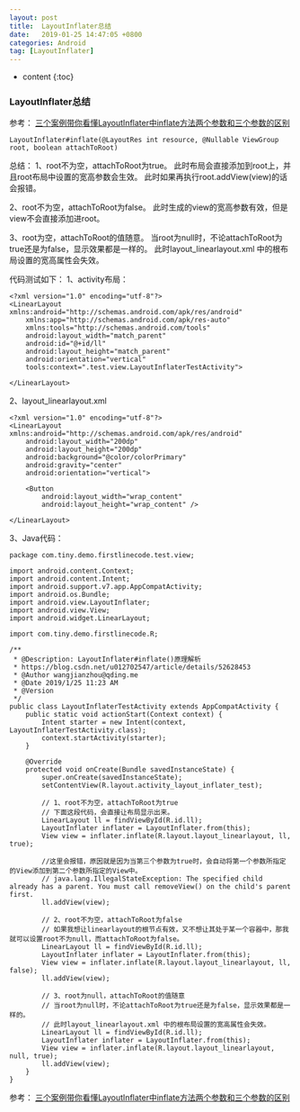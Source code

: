 ```yaml
---
layout: post
title:  LayoutInflater总结
date:   2019-01-25 14:47:05 +0800
categories: Android
tag: [LayoutInflater]
---
```


* content
{:toc}



### LayoutInflater总结

参考：
[三个案例带你看懂LayoutInflater中inflate方法两个参数和三个参数的区别](https://blog.csdn.net/u012702547/article/details/52628453)

```
LayoutInflater#inflate(@LayoutRes int resource, @Nullable ViewGroup root, boolean attachToRoot)
```
总结：
1、root不为空，attachToRoot为true。
此时布局会直接添加到root上，并且root布局中设置的宽高参数会生效。
此时如果再执行root.addView(view)的话会报错。

2、root不为空，attachToRoot为false。
此时生成的view的宽高参数有效，但是view不会直接添加进root。

3、root为空，attachToRoot的值随意。
当root为null时，不论attachToRoot为true还是为false，显示效果都是一样的。
此时layout_linearlayout.xml 中的根布局设置的宽高属性会失效。

代码测试如下：
1、activity布局：

```
<?xml version="1.0" encoding="utf-8"?>
<LinearLayout xmlns:android="http://schemas.android.com/apk/res/android"
    xmlns:app="http://schemas.android.com/apk/res-auto"
    xmlns:tools="http://schemas.android.com/tools"
    android:layout_width="match_parent"
    android:id="@+id/ll"
    android:layout_height="match_parent"
    android:orientation="vertical"
    tools:context=".test.view.LayoutInflaterTestActivity">

</LinearLayout>
```

2、layout_linearlayout.xml

```
<?xml version="1.0" encoding="utf-8"?>
<LinearLayout xmlns:android="http://schemas.android.com/apk/res/android"
    android:layout_width="200dp"
    android:layout_height="200dp"
    android:background="@color/colorPrimary"
    android:gravity="center"
    android:orientation="vertical">

    <Button
        android:layout_width="wrap_content"
        android:layout_height="wrap_content" />

</LinearLayout>
```

3、Java代码：

```
package com.tiny.demo.firstlinecode.test.view;

import android.content.Context;
import android.content.Intent;
import android.support.v7.app.AppCompatActivity;
import android.os.Bundle;
import android.view.LayoutInflater;
import android.view.View;
import android.widget.LinearLayout;

import com.tiny.demo.firstlinecode.R;

/**
 * @Description: LayoutInflater#inflate()原理解析
 * https://blog.csdn.net/u012702547/article/details/52628453
 * @Author wangjianzhou@qding.me
 * @Date 2019/1/25 11:23 AM
 * @Version
 */
public class LayoutInflaterTestActivity extends AppCompatActivity {
    public static void actionStart(Context context) {
        Intent starter = new Intent(context, LayoutInflaterTestActivity.class);
        context.startActivity(starter);
    }

    @Override
    protected void onCreate(Bundle savedInstanceState) {
        super.onCreate(savedInstanceState);
        setContentView(R.layout.activity_layout_inflater_test);

        // 1、root不为空，attachToRoot为true
        // 下面这段代码，会直接让布局显示出来。
        LinearLayout ll = findViewById(R.id.ll);
        LayoutInflater inflater = LayoutInflater.from(this);
        View view = inflater.inflate(R.layout.layout_linearlayout, ll, true);

        //这里会报错，原因就是因为当第三个参数为true时，会自动将第一个参数所指定的View添加到第二个参数所指定的View中。
        // java.lang.IllegalStateException: The specified child already has a parent. You must call removeView() on the child's parent first.
        ll.addView(view);

        // 2、root不为空，attachToRoot为false
        // 如果我想让linearlayout的根节点有效，又不想让其处于某一个容器中，那我就可以设置root不为null，而attachToRoot为false。
        LinearLayout ll = findViewById(R.id.ll);
        LayoutInflater inflater = LayoutInflater.from(this);
        View view = inflater.inflate(R.layout.layout_linearlayout, ll, false);
        ll.addView(view);

        // 3、root为null，attachToRoot的值随意
        // 当root为null时，不论attachToRoot为true还是为false，显示效果都是一样的。
        // 此时layout_linearlayout.xml 中的根布局设置的宽高属性会失效。
        LinearLayout ll = findViewById(R.id.ll);
        LayoutInflater inflater = LayoutInflater.from(this);
        View view = inflater.inflate(R.layout.layout_linearlayout, null, true);
        ll.addView(view);
    }
}

```


参考：
[三个案例带你看懂LayoutInflater中inflate方法两个参数和三个参数的区别](https://blog.csdn.net/u012702547/article/details/52628453)
